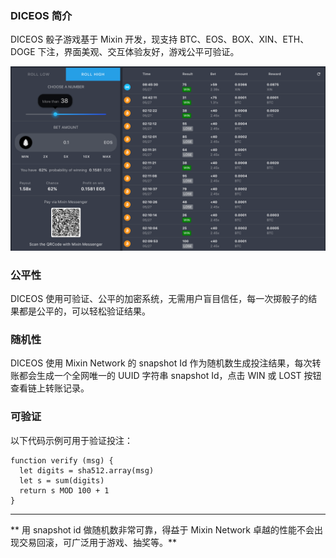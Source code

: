 
### DICEOS 简介
DICEOS 骰子游戏基于 Mixin 开发，现支持 BTC、EOS、BOX、XIN、ETH、DOGE 下注，界面美观、交互体验友好，游戏公平可验证。

![Diceos](./diceos-screenshot.png)

### 公平性
DICEOS 使用可验证、公平的加密系统，无需用户盲目信任，每一次掷骰子的结果都是公平的，可以轻松验证结果。

### 随机性
DICEOS 使用 Mixin Network 的 snapshot Id 作为随机数生成投注结果，每次转账都会生成一个全网唯一的 UUID 字符串 snapshot Id，点击 WIN 或 LOST 按钮查看链上转账记录。

### 可验证
以下代码示例可用于验证投注：
```
function verify (msg) {
  let digits = sha512.array(msg)
  let s = sum(digits)
  return s MOD 100 + 1
}
```

--- 
** 用 snapshot id 做随机数非常可靠，得益于 Mixin Network 卓越的性能不会出现交易回滚，可广泛用于游戏、抽奖等。**
